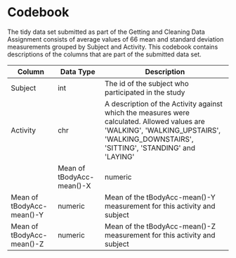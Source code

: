 # Codebook
The tidy data set submitted as part of the Getting and Cleaning Data Assignment consists of average values of 66 mean and standard deviation measurements grouped by Subject and Activity.
This codebook contains descriptions of the columns that are part of the submitted data set. 

| Column                   | Data Type   		| Description |
|--------------------------|--------------------|-------------|
| Subject				   |	int				| The id of the subject who participated in the study |
| Activity				   |    chr				| A description of the Activity against which the measures were calculated. Allowed values are 'WALKING', 'WALKING_UPSTAIRS', 'WALKING_DOWNSTAIRS', 'SITTING', 'STANDING' and 'LAYING'|
												| Mean of tBodyAcc-mean()-X|    numeric			| Mean of the tBodyAcc-mean()-X measurement for this activity and subject|
| Mean of tBodyAcc-mean()-Y|    numeric			| Mean of the tBodyAcc-mean()-Y measurement for this activity and subject|
| Mean of tBodyAcc-mean()-Z|    numeric			| Mean of the tBodyAcc-mean()-Z measurement for this activity and subject|
							
